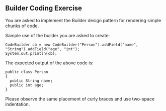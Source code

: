 ## Builder Coding Exercise
You are asked to implement the Builder design pattern for rendering simple chunks of code.

Sample use of the builder you are asked to create:

``` 
CodeBuilder cb = new CodeBuilder("Person").addField("name", "String").addField("age", "int");
System.out.println(cb); 
```
The expected output of the above code is:
```
public class Person
{
  public String name;
  public int age;
}
```
Please observe the same placement of curly braces and use two-space indentation.